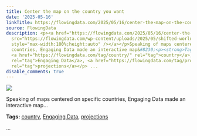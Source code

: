 ```yaml
---
title: Center the map on the country you want
date: '2025-05-16'
linkTitle: https://flowingdata.com/2025/05/16/center-the-map-on-the-country-you-want/
source: FlowingData
description: <p><a href="https://flowingdata.com/2025/05/16/center-the-map-on-the-country-you-want/"><img
  src="https://flowingdata.com/wp-content/uploads/2025/05/shifted-world-view-750x432.png"
  style="max-width:100%;height:auto" /></a></p>Speaking of maps centered on specific
  countries, Engaging Data made an interactive map&#8230;<p><strong>Tags:</strong>
  <a href="https://flowingdata.com/tag/country/" rel="tag">country</a>, <a href="https://flowingdata.com/tag/engaging-data/"
  rel="tag">Engaging Data</a>, <a href="https://flowingdata.com/tag/projections/"
  rel="tag">projections</a></p> ...
disable_comments: true
---
```

<p><a href="https://flowingdata.com/2025/05/16/center-the-map-on-the-country-you-want/"><img src="https://flowingdata.com/wp-content/uploads/2025/05/shifted-world-view-750x432.png" style="max-width:100%;height:auto" /></a></p>Speaking of maps centered on specific countries, Engaging Data made an interactive map&#8230;<p><strong>Tags:</strong> <a href="https://flowingdata.com/tag/country/" rel="tag">country</a>, <a href="https://flowingdata.com/tag/engaging-data/" rel="tag">Engaging Data</a>, <a href="https://flowingdata.com/tag/projections/" rel="tag">projections</a></p> ...